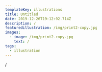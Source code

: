 ```yaml
---
templateKey: illustrations
title: Untitled
date: 2019-12-26T19:12:02.714Z
description: /
featuredillustration: /img/print2-copy.jpg
images:
  - image: /img/print2-copy.jpg
    text: /
tags:
  - illustration
---
```

/
